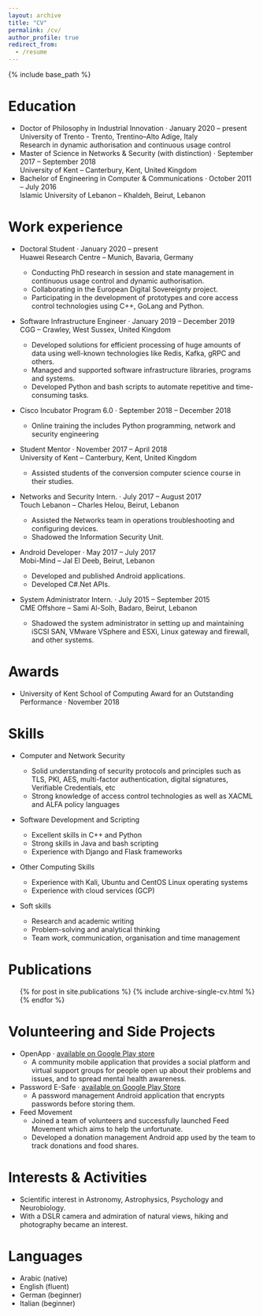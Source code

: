 ```yaml
---
layout: archive
title: "CV"
permalink: /cv/
author_profile: true
redirect_from:
  - /resume
---
```


{% include base_path %}

Education
======
* Doctor of Philosophy in Industrial Innovation · January 2020 – present <br/>
University of Trento - Trento, Trentino–Alto Adige, Italy <br/>
Research in dynamic authorisation and continuous usage control
* Master of Science in Networks & Security (with distinction) · September 2017 – September 2018 <br/>
University of Kent – Canterbury, Kent, United Kingdom
* Bachelor of Engineering in Computer & Communications · October 2011 – July 2016 <br/>
Islamic University of Lebanon – Khaldeh, Beirut, Lebanon

Work experience
======
* Doctoral Student · January 2020 – present <br/>
Huawei Research Centre – Munich, Bavaria, Germany
  * Conducting PhD research in session and state management in continuous usage control and dynamic authorisation.
  * Collaborating in the European Digital Sovereignty project.
  * Participating in the development of prototypes and core access control technologies using C++, GoLang and Python.

* Software Infrastructure Engineer · January 2019 – December 2019 <br/>
CGG – Crawley, West Sussex, United Kingdom
  * Developed solutions for efficient processing of huge amounts of data using well-known technologies 
like Redis, Kafka, gRPC and others.
  * Managed and supported software infrastructure libraries, programs and systems.
  * Developed Python and bash scripts to automate repetitive and time-consuming tasks.

* Cisco Incubator Program 6.0 · September 2018 – December 2018
  * Online training the includes Python programming, network and security engineering

* Student Mentor · November 2017 – April 2018 <br/>
University of Kent – Canterbury, Kent, United Kingdom
  * Assisted students of the conversion computer science course in their studies.

* Networks and Security Intern. · July 2017 – August 2017 <br/>
Touch Lebanon – Charles Helou, Beirut, Lebanon
  * Assisted the Networks team in operations troubleshooting and configuring devices.
  * Shadowed the Information Security Unit.
  
* Android Developer · May 2017 – July 2017 <br/>
Mobi-Mind – Jal El Deeb, Beirut, Lebanon
  * Developed and published Android applications.
  * Developed C#.Net APIs.
  
* System Administrator Intern. · July 2015 – September 2015 <br/>
CME Offshore – Sami Al-Solh, Badaro, Beirut, Lebanon
  * Shadowed the system administrator in setting up and maintaining iSCSI SAN, VMware VSphere and ESXi, Linux gateway and firewall, and other systems.
 
Awards
======
* University of Kent School of Computing Award for an Outstanding Performance · November 2018
  
Skills
======
* Computer and Network Security
  * Solid understanding of security protocols and principles such as TLS, PKI, AES, multi-factor authentication, digital signatures, Verifiable Credentials, etc
  * Strong knowledge of access control technologies as well as XACML and ALFA policy languages

* Software Development and Scripting
  * Excellent skills in C++ and Python
  * Strong skills in Java and bash scripting
  * Experience with Django and Flask frameworks

* Other Computing Skills
  * Experience with Kali, Ubuntu and CentOS Linux operating systems
  * Experience with cloud services (GCP)

* Soft skills
  * Research and academic writing
  * Problem-solving and analytical thinking
  * Team work, communication, organisation and time management

Publications
======
  <ul>{% for post in site.publications %}
    {% include archive-single-cv.html %}
  {% endfor %}</ul>
  
Volunteering and Side Projects
======
* OpenApp · [available on Google Play store](https://play.google.com/store/apps/details?id=com.thecodefather.openapp&hl=en)
  * A community mobile application that provides a social platform and virtual support groups for people open up about their problems and issues, and to spread mental health awareness.
* Password E-Safe · [available on Google Play Store](https://play.google.com/store/apps/details?id=com.clapsforapps.password_e_safe&hl=en)
  * A password management Android application that encrypts passwords before storing them.
* Feed Movement
  * Joined a team of volunteers and successfully launched Feed Movement which aims to help the unfortunate.
  * Developed a donation management Android app used by the team to track donations and food shares.

Interests & Activities
======
* Scientific interest in Astronomy, Astrophysics, Psychology and Neurobiology.
* With a DSLR camera and admiration of natural views, hiking and photography became an interest.
  
Languages
======
* Arabic (native)
* English (fluent)
* German (beginner)
* Italian (beginner)
